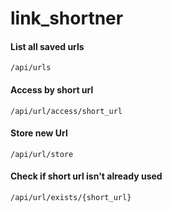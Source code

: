 # link_shortner
 
#### List all saved urls
```/api/urls```

#### Access by short url
```/api/url/access/short_url```

#### Store new Url
```/api/url/store```

#### Check if short url isn't already used
```/api/url/exists/{short_url}```

